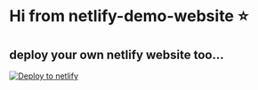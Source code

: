 # Hi from netlify-demo-website ⭐
## deploy your own netlify website too...
[![Deploy to netlify](https://www.netlify.com/img/deploy/button.svg)](https://app.netlify.com/start/deploy?repository=https://github.com/eng-AhmedMahmoud/JAMstack-Website)